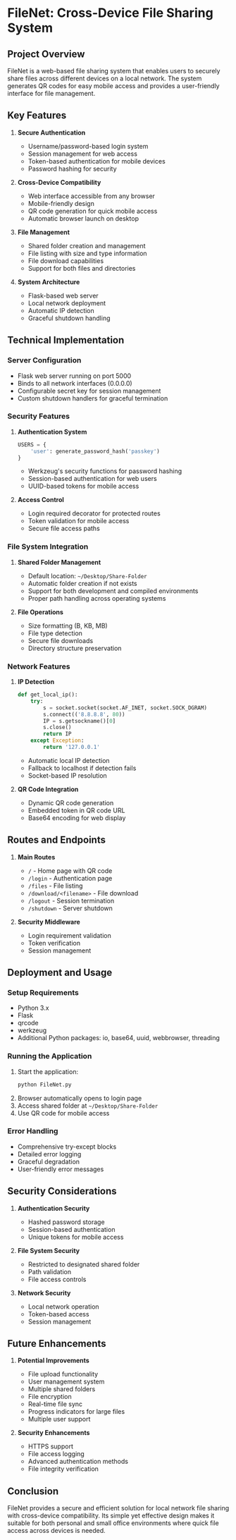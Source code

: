 # FileNet: Cross-Device File Sharing System
## Project Overview
FileNet is a web-based file sharing system that enables users to securely share files across different devices on a local network. The system generates QR codes for easy mobile access and provides a user-friendly interface for file management.

## Key Features
1. **Secure Authentication**
   - Username/password-based login system
   - Session management for web access
   - Token-based authentication for mobile devices
   - Password hashing for security

2. **Cross-Device Compatibility**
   - Web interface accessible from any browser
   - Mobile-friendly design
   - QR code generation for quick mobile access
   - Automatic browser launch on desktop

3. **File Management**
   - Shared folder creation and management
   - File listing with size and type information
   - File download capabilities
   - Support for both files and directories

4. **System Architecture**
   - Flask-based web server
   - Local network deployment
   - Automatic IP detection
   - Graceful shutdown handling

## Technical Implementation

### Server Configuration
- Flask web server running on port 5000
- Binds to all network interfaces (0.0.0.0)
- Configurable secret key for session management
- Custom shutdown handlers for graceful termination

### Security Features
1. **Authentication System**
   ```python
   USERS = {
       'user': generate_password_hash('passkey')
   }
   ```
   - Werkzeug's security functions for password hashing
   - Session-based authentication for web users
   - UUID-based tokens for mobile access

2. **Access Control**
   - Login required decorator for protected routes
   - Token validation for mobile access
   - Secure file access paths

### File System Integration
1. **Shared Folder Management**
   - Default location: `~/Desktop/Share-Folder`
   - Automatic folder creation if not exists
   - Support for both development and compiled environments
   - Proper path handling across operating systems

2. **File Operations**
   - Size formatting (B, KB, MB)
   - File type detection
   - Secure file downloads
   - Directory structure preservation

### Network Features
1. **IP Detection**
   ```python
   def get_local_ip():
       try:
           s = socket.socket(socket.AF_INET, socket.SOCK_DGRAM)
           s.connect(('8.8.8.8', 80))
           IP = s.getsockname()[0]
           s.close()
           return IP
       except Exception:
           return '127.0.0.1'
   ```
   - Automatic local IP detection
   - Fallback to localhost if detection fails
   - Socket-based IP resolution

2. **QR Code Integration**
   - Dynamic QR code generation
   - Embedded token in QR code URL
   - Base64 encoding for web display

## Routes and Endpoints

1. **Main Routes**
   - `/` - Home page with QR code
   - `/login` - Authentication page
   - `/files` - File listing
   - `/download/<filename>` - File download
   - `/logout` - Session termination
   - `/shutdown` - Server shutdown

2. **Security Middleware**
   - Login requirement validation
   - Token verification
   - Session management

## Deployment and Usage

### Setup Requirements
- Python 3.x
- Flask
- qrcode
- werkzeug
- Additional Python packages: io, base64, uuid, webbrowser, threading

### Running the Application
1. Start the application:
   ```bash
   python FileNet.py
   ```
2. Browser automatically opens to login page
3. Access shared folder at `~/Desktop/Share-Folder`
4. Use QR code for mobile access

### Error Handling
- Comprehensive try-except blocks
- Detailed error logging
- Graceful degradation
- User-friendly error messages

## Security Considerations

1. **Authentication Security**
   - Hashed password storage
   - Session-based authentication
   - Unique tokens for mobile access

2. **File System Security**
   - Restricted to designated shared folder
   - Path validation
   - File access controls

3. **Network Security**
   - Local network operation
   - Token-based access
   - Session management

## Future Enhancements
1. **Potential Improvements**
   - File upload functionality
   - User management system
   - Multiple shared folders
   - File encryption
   - Real-time file sync
   - Progress indicators for large files
   - Multiple user support

2. **Security Enhancements**
   - HTTPS support
   - File access logging
   - Advanced authentication methods
   - File integrity verification

## Conclusion
FileNet provides a secure and efficient solution for local network file sharing with cross-device compatibility. Its simple yet effective design makes it suitable for both personal and small office environments where quick file access across devices is needed.
